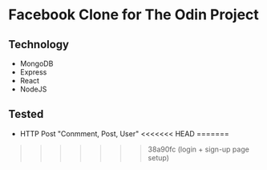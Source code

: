 # Facebook Clone for The Odin Project

## Technology
- MongoDB
- Express
- React
- NodeJS

## Tested
- HTTP Post "Conmment, Post, User"
<<<<<<< HEAD
=======

>>>>>>> 38a90fc (login + sign-up page setup)
